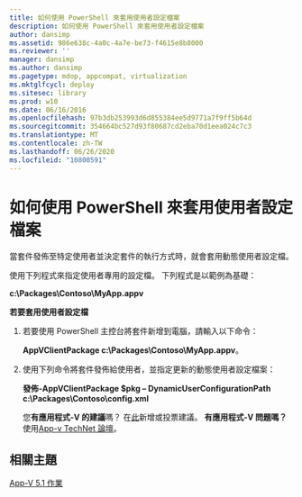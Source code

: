 ```yaml
---
title: 如何使用 PowerShell 來套用使用者設定檔案
description: 如何使用 PowerShell 來套用使用者設定檔案
author: dansimp
ms.assetid: 986e638c-4a0c-4a7e-be73-f4615e8b8000
ms.reviewer: ''
manager: dansimp
ms.author: dansimp
ms.pagetype: mdop, appcompat, virtualization
ms.mktglfcycl: deploy
ms.sitesec: library
ms.prod: w10
ms.date: 06/16/2016
ms.openlocfilehash: 97b3db253993d6d855384ee5d9771a7f9ff5b64d
ms.sourcegitcommit: 354664bc527d93f80687cd2eba70d1eea024c7c3
ms.translationtype: MT
ms.contentlocale: zh-TW
ms.lasthandoff: 06/26/2020
ms.locfileid: "10800591"
---
```

# 如何使用 PowerShell 來套用使用者設定檔案


當套件發佈至特定使用者並決定套件的執行方式時，就會套用動態使用者設定檔。

使用下列程式來指定使用者專用的設定檔。 下列程式是以範例為基礎：

**c:\\Packages\\Contoso\\MyApp.appv**

**若要套用使用者設定檔**

1.  若要使用 PowerShell 主控台將套件新增到電腦，請輸入以下命令：

    **AppVClientPackage c:\\Packages\\Contoso\\MyApp.appv**。

2.  使用下列命令將套件發佈給使用者，並指定更新的動態使用者設定檔案：

    **發佈-AppVClientPackage $pkg – DynamicUserConfigurationPath c:\\Packages\\Contoso\\config.xml**

    您**有應用程式-V 的建議**嗎？ 在[此](http://appv.uservoice.com/forums/280448-microsoft-application-virtualization)新增或投票建議。 **有應用程式-V 問題嗎？** 使用[App-v TechNet 論壇](https://social.technet.microsoft.com/Forums/home?forum=mdopappv)。

## 相關主題


[App-V 5.1 作業](operations-for-app-v-51.md)

 

 





